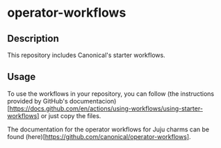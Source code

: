 # operator-workflows

## Description

This repository includes Canonical's starter workflows.

## Usage

To use the workflows in your repository, you can follow (the instructions provided by GitHub's documentacion)[https://docs.github.com/en/actions/using-workflows/using-starter-workflows] or just copy the files.

The documentation for the operator workflows for Juju charms can be found (here)[https://github.com/canonical/operator-workflows].
